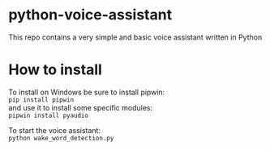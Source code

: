 # python-voice-assistant
This repo contains a very simple and basic voice assistant written in Python

# How to install
To install on Windows be sure to install pipwin:  
```pip install pipwin```  
and use it to install some specific modules:  
```pipwin install pyaudio```

To start the voice assistant:  
```python wake_word_detection.py```
